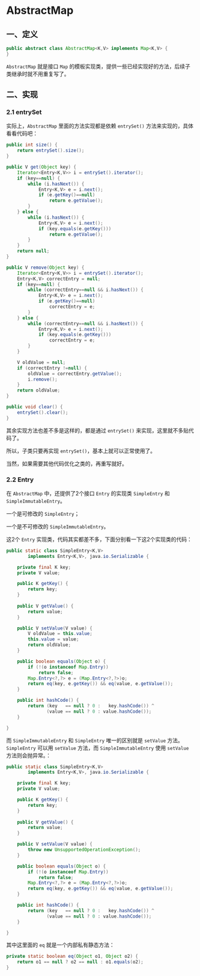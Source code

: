 # AbstractMap

## 一、定义

```java
public abstract class AbstractMap<K,V> implements Map<K,V> {
}
```

`AbstractMap` 就是接口 `Map` 的模板实现类，提供一些已经实现好的方法，后续子类继承时就不用重复写了。

## 二、实现

### 2.1 entrySet

实际上，`AbstractMap` 里面的方法实现都是依赖 `entrySet()` 方法来实现的，具体看看代码吧：

```java
public int size() {
    return entrySet().size();
}

public V get(Object key) {
    Iterator<Entry<K,V>> i = entrySet().iterator();
    if (key==null) {
        while (i.hasNext()) {
            Entry<K,V> e = i.next();
            if (e.getKey()==null)
                return e.getValue();
        }
    } else {
        while (i.hasNext()) {
            Entry<K,V> e = i.next();
            if (key.equals(e.getKey()))
                return e.getValue();
        }
    }
    return null;
}

public V remove(Object key) {
    Iterator<Entry<K,V>> i = entrySet().iterator();
    Entry<K,V> correctEntry = null;
    if (key==null) {
        while (correctEntry==null && i.hasNext()) {
            Entry<K,V> e = i.next();
            if (e.getKey()==null)
                correctEntry = e;
        }
    } else {
        while (correctEntry==null && i.hasNext()) {
            Entry<K,V> e = i.next();
            if (key.equals(e.getKey()))
                correctEntry = e;
        }
    }

    V oldValue = null;
    if (correctEntry !=null) {
        oldValue = correctEntry.getValue();
        i.remove();
    }
    return oldValue;
}

public void clear() {
    entrySet().clear();
}
```

其余实现方法也差不多是这样的，都是通过 `entrySet()` 来实现，这里就不多贴代码了。

所以，子类只要再实现 `entrySet()`，基本上就可以正常使用了。

当然，如果需要其他代码优化之类的，再重写就好。

### 2.2 Entry

在 `AbstractMap` 中，还提供了2个接口 `Entry` 的实现类 `SimpleEntry` 和 `SimpleImmutableEntry`。

一个是可修改的 `SimpleEntry`；

一个是不可修改的 `SimpleImmutableEntry`。

这2个 `Entry` 实现类，代码其实都差不多，下面分别看一下这2个实现类的代码：

```java
public static class SimpleEntry<K,V>
        implements Entry<K,V>, java.io.Serializable {

    private final K key;
    private V value;

    public K getKey() {
        return key;
    }
    
    public V getValue() {
        return value;
    }

    public V setValue(V value) {
        V oldValue = this.value;
        this.value = value;
        return oldValue;
    }

    public boolean equals(Object o) {
        if (!(o instanceof Map.Entry))
            return false;
        Map.Entry<?,?> e = (Map.Entry<?,?>)o;
        return eq(key, e.getKey()) && eq(value, e.getValue());
    }

    public int hashCode() {
        return (key   == null ? 0 :   key.hashCode()) ^
               (value == null ? 0 : value.hashCode());
    }

}
```

而 `SimpleImmutableEntry` 和 `SimpleEntry` 唯一的区别就是 `setValue` 方法。`SimpleEntry` 可以用 `setValue` 方法，而 `SimpleImmutableEntry` 使用 `setValue` 方法则会抛异常。：

```java
public static class SimpleEntry<K,V>
        implements Entry<K,V>, java.io.Serializable {

    private final K key;
    private V value;

    public K getKey() {
        return key;
    }
    
    public V getValue() {
        return value;
    }

    public V setValue(V value) {
        throw new UnsupportedOperationException();
    }

    public boolean equals(Object o) {
        if (!(o instanceof Map.Entry))
            return false;
        Map.Entry<?,?> e = (Map.Entry<?,?>)o;
        return eq(key, e.getKey()) && eq(value, e.getValue());
    }

    public int hashCode() {
        return (key   == null ? 0 :   key.hashCode()) ^
               (value == null ? 0 : value.hashCode());
    }

}
```

其中这里面的 `eq` 就是一个内部私有静态方法：

```java
private static boolean eq(Object o1, Object o2) {
    return o1 == null ? o2 == null : o1.equals(o2);
}
```